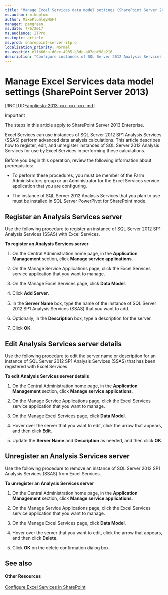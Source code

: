 ```yaml
---
title: "Manage Excel Services data model settings (SharePoint Server 2013)"
ms.author: mikeplum
author: MikePlumleyMSFT
manager: pamgreen
ms.date: 7/6/2017
ms.audience: ITPro
ms.topic: article
ms.prod: sharepoint-server-itpro
localization_priority: Normal
ms.assetid: e1fb66ca-d0ee-4935-b8dc-a87abf98e216
description: "Configure instances of SQL Server 2012 Analysis Services for Data Model functionality in Excel Services."
---
```


# Manage Excel Services data model settings (SharePoint Server 2013)

[!INCLUDE[appliesto-2013-xxx-xxx-xxx-md](../includes/appliesto-2013-xxx-xxx-xxx-md.md)]
  
> [!IMPORTANT]
> The steps in this article apply to SharePoint Server 2013 Enterprise. 
  
Excel Services can use instances of SQL Server 2012 SP1 Analysis Services (SSAS) perform advanced data analysis calculations. This article describes how to register, edit, and unregister instances of SQL Server 2012 Analysis Services for use by Excel Services in performing these calculations.
  
Before you begin this operation, review the following information about prerequisites:
  
- To perform these procedures, you must be member of the Farm Administrators group or an Administrator for the Excel Services service application that you are configuring.
    
- The instance of SQL Server 2012 Analysis Services that you plan to use must be installed in SQL Server PowerPivot for SharePoint mode.
    
    
## Register an Analysis Services server
<a name="proc1"> </a>

Use the following procedure to register an instance of SQL Server 2012 SP1 Analysis Services (SSAS) with Excel Services.
  
 **To register an Analysis Services server**
  
1. On the Central Administration home page, in the **Application Management** section, click **Manage service applications**.
    
2. On the Manage Service Applications page, click the Excel Services service application that you want to manage.
    
3. On the Manage Excel Services page, click **Data Model**.
    
4. Click **Add Server**.
    
5. In the **Server Name** box, type the name of the instance of SQL Server 2012 SP1 Analysis Services (SSAS) that you want to add. 
    
6. Optionally, in the **Description** box, type a description for the server. 
    
7. Click **OK**.
    
## Edit Analysis Services server details
<a name="proc2"> </a>

Use the following procedure to edit the server name or description for an instance of SQL Server 2012 SP1 Analysis Services (SSAS) that has been registered with Excel Services.
  
 **To edit Analysis Services server details**
  
1. On the Central Administration home page, in the **Application Management** section, click **Manage service applications**.
    
2. On the Manage Service Applications page, click the Excel Services service application that you want to manage.
    
3. On the Manage Excel Services page, click **Data Model**.
    
4. Hover over the server that you want to edit, click the arrow that appears, and then click **Edit**.
    
5. Update the **Server Name** and **Description** as needed, and then click **OK**.
    
## Unregister an Analysis Services server
<a name="proc3"> </a>

Use the following procedure to remove an instance of SQL Server 2012 SP1 Analysis Services (SSAS) from Excel Services.
  
 **To unregister an Analysis Services server**
  
1. On the Central Administration home page, in the **Application Management** section, click **Manage service applications**.
    
2. On the Manage Service Applications page, click the Excel Services service application that you want to manage.
    
3. On the Manage Excel Services page, click **Data Model**.
    
4. Hover over the server that you want to edit, click the arrow that appears, and then click **Delete**.
    
5. Click **OK** on the delete confirmation dialog box. 
    
## See also
<a name="proc3"> </a>

#### Other Resources

[Configure Excel Services in SharePoint](http://technet.microsoft.com/library/9cb81758-9d0b-4970-9ca0-a75eedf6093b.aspx)

